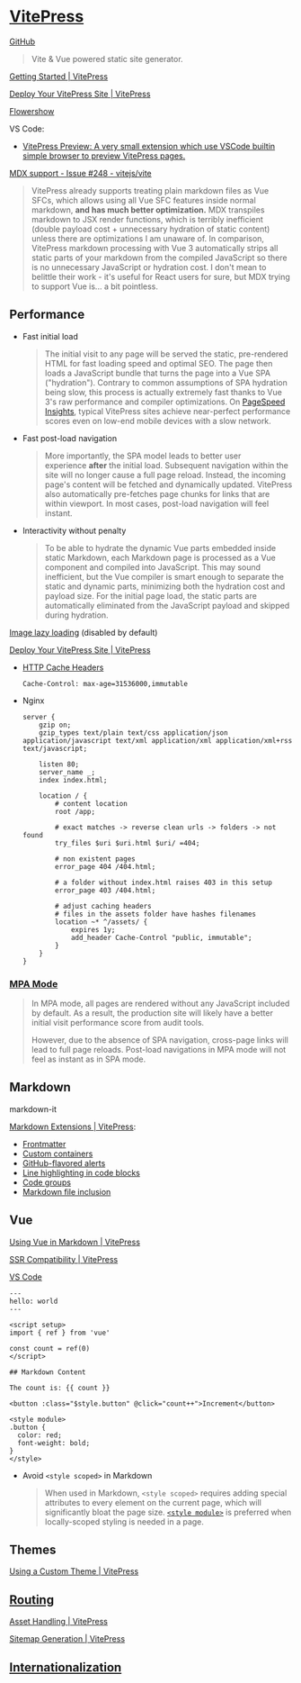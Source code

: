 # [VitePress](https://vitepress.dev/)
[GitHub](https://github.com/vuejs/vitepress)

> Vite & Vue powered static site generator.

[Getting Started | VitePress](https://vitepress.dev/guide/getting-started)

[Deploy Your VitePress Site | VitePress](https://vitepress.dev/guide/deploy)

[Flowershow](https://web.archive.org/web/20240907061056/https://flowershow.app/notes/vitepress)

VS Code:
- [VitePress Preview: A very small extension which use VSCode builtin simple browser to preview VitePress pages.](https://github.com/0x-jerry/vscode-vitepress)

[MDX support - Issue #248 - vitejs/vite](https://github.com/vitejs/vite/issues/248)
> VitePress already supports treating plain markdown files as Vue SFCs, which allows using all Vue SFC features inside normal markdown, **and has much better optimization.** MDX transpiles markdown to JSX render functions, which is terribly inefficient (double payload cost + unnecessary hydration of static content) unless there are optimizations I am unaware of. In comparison, VitePress markdown processing with Vue 3 automatically strips all static parts of your markdown from the compiled JavaScript so there is no unnecessary JavaScript or hydration cost. I don't mean to belittle their work - it's useful for React users for sure, but MDX trying to support Vue is... a bit pointless.

## Performance
- Fast initial load
  
  > The initial visit to any page will be served the static, pre-rendered HTML for fast loading speed and optimal SEO. The page then loads a JavaScript bundle that turns the page into a Vue SPA ("hydration"). Contrary to common assumptions of SPA hydration being slow, this process is actually extremely fast thanks to Vue 3's raw performance and compiler optimizations. On [PageSpeed Insights](https://pagespeed.web.dev/report?url=https%3A%2F%2Fvitepress.dev%2F), typical VitePress sites achieve near-perfect performance scores even on low-end mobile devices with a slow network.

- Fast post-load navigation
  
  > More importantly, the SPA model leads to better user experience **after** the initial load. Subsequent navigation within the site will no longer cause a full page reload. Instead, the incoming page's content will be fetched and dynamically updated. VitePress also automatically pre-fetches page chunks for links that are within viewport. In most cases, post-load navigation will feel instant.

- Interactivity without penalty

  > To be able to hydrate the dynamic Vue parts embedded inside static Markdown, each Markdown page is processed as a Vue component and compiled into JavaScript. This may sound inefficient, but the Vue compiler is smart enough to separate the static and dynamic parts, minimizing both the hydration cost and payload size. For the initial page load, the static parts are automatically eliminated from the JavaScript payload and skipped during hydration.

[Image lazy loading](https://vitepress.dev/guide/markdown#image-lazy-loading) (disabled by default)

[Deploy Your VitePress Site | VitePress](https://vitepress.dev/guide/deploy)
- [HTTP Cache Headers](https://vitepress.dev/guide/deploy#http-cache-headers)

  `Cache-Control: max-age=31536000,immutable`

- Nginx

  ```nginx
  server {
      gzip on;
      gzip_types text/plain text/css application/json application/javascript text/xml application/xml application/xml+rss text/javascript;

      listen 80;
      server_name _;
      index index.html;

      location / {
          # content location
          root /app;

          # exact matches -> reverse clean urls -> folders -> not found
          try_files $uri $uri.html $uri/ =404;

          # non existent pages
          error_page 404 /404.html;

          # a folder without index.html raises 403 in this setup
          error_page 403 /404.html;

          # adjust caching headers
          # files in the assets folder have hashes filenames
          location ~* ^/assets/ {
              expires 1y;
              add_header Cache-Control "public, immutable";
          }
      }
  }
  ```

### [MPA Mode](https://vitepress.dev/guide/mpa-mode)
> In MPA mode, all pages are rendered without any JavaScript included by default. As a result, the production site will likely have a better initial visit performance score from audit tools.
> 
> However, due to the absence of SPA navigation, cross-page links will lead to full page reloads. Post-load navigations in MPA mode will not feel as instant as in SPA mode.

## Markdown
markdown-it

[Markdown Extensions | VitePress](https://vitepress.dev/guide/markdown):
- [Frontmatter](https://vitepress.dev/guide/frontmatter)
- [Custom containers](https://vitepress.dev/guide/markdown#custom-containers)
- [GitHub-flavored alerts](https://vitepress.dev/guide/markdown#github-flavored-alerts)
- [Line highlighting in code blocks](https://vitepress.dev/guide/markdown#line-highlighting-in-code-blocks)
- [Code groups](https://vitepress.dev/guide/markdown#code-groups)
- [Markdown file inclusion](https://vitepress.dev/guide/markdown#markdown-file-inclusion)

## Vue
[Using Vue in Markdown | VitePress](https://vitepress.dev/guide/using-vue)

[SSR Compatibility | VitePress](https://vitepress.dev/guide/ssr-compat)

[VS Code](https://vitepress.dev/guide/using-vue#vs-code-intellisense-support)

```vue
---
hello: world
---

<script setup>
import { ref } from 'vue'

const count = ref(0)
</script>

## Markdown Content

The count is: {{ count }}

<button :class="$style.button" @click="count++">Increment</button>

<style module>
.button {
  color: red;
  font-weight: bold;
}
</style>
```
- Avoid `<style scoped>` in Markdown

  > When used in Markdown, `<style scoped>` requires adding special attributes to every element on the current page, which will significantly bloat the page size. [`<style module>`](../../../../Client-side/Vue/Components/CSS.md#css-modules) is preferred when locally-scoped styling is needed in a page.

## Themes
[Using a Custom Theme | VitePress](https://vitepress.dev/guide/custom-theme)

## [Routing](https://vitepress.dev/guide/routing)
[Asset Handling | VitePress](https://vitepress.dev/guide/asset-handling)

[Sitemap Generation | VitePress](https://vitepress.dev/guide/sitemap-generation)

## [Internationalization](https://vitepress.dev/guide/i18n)
